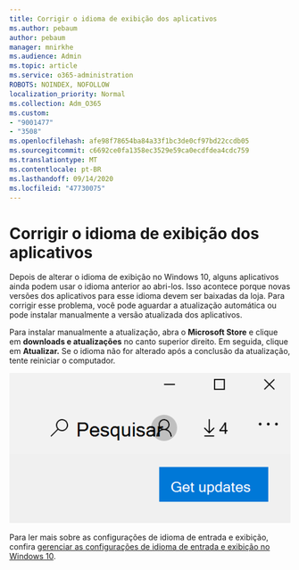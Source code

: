 ```yaml
---
title: Corrigir o idioma de exibição dos aplicativos
ms.author: pebaum
author: pebaum
manager: mnirkhe
ms.audience: Admin
ms.topic: article
ms.service: o365-administration
ROBOTS: NOINDEX, NOFOLLOW
localization_priority: Normal
ms.collection: Adm_O365
ms.custom:
- "9001477"
- "3508"
ms.openlocfilehash: afe98f78654ba84a33f1bc3de0cf97bd22ccdb05
ms.sourcegitcommit: c6692ce0fa1358ec3529e59ca0ecdfdea4cdc759
ms.translationtype: MT
ms.contentlocale: pt-BR
ms.lasthandoff: 09/14/2020
ms.locfileid: "47730075"
---
```

# <a name="fix-the-display-language-of-apps"></a>Corrigir o idioma de exibição dos aplicativos

Depois de alterar o idioma de exibição no Windows 10, alguns aplicativos ainda podem usar o idioma anterior ao abri-los. Isso acontece porque novas versões dos aplicativos para esse idioma devem ser baixadas da loja. Para corrigir esse problema, você pode aguardar a atualização automática ou pode instalar manualmente a versão atualizada dos aplicativos.

Para instalar manualmente a atualização, abra o **Microsoft Store** e clique em **downloads e atualizações** no canto superior direito. Em seguida, clique em **Atualizar.** Se o idioma não for alterado após a conclusão da atualização, tente reiniciar o computador.

![Obter atualizações.](media/get-updates.png)

Para ler mais sobre as configurações de idioma de entrada e exibição, confira [gerenciar as configurações de idioma de entrada e exibição no Windows 10](https://support.microsoft.com/help/4027670/windows-10-add-and-switch-input-and-display-language-preferences).
